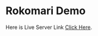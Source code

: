 # Rokomari Demo

Here is Live Server Link [Click Here](https://keen-phoenix-ab50d9.netlify.app/).


